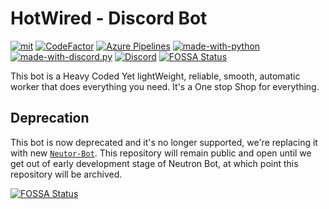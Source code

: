 # HotWired - Discord Bot

[![mit](https://img.shields.io/badge/Licensed%20under-MIT-red.svg?style=flat-square)](./LICENSE)
[![CodeFactor](https://www.codefactor.io/repository/github/the-codin-hole/hotwired-bot/badge)](https://www.codefactor.io/repository/github/the-codin-hole/hotwired-bot)
[![Azure Pipelines](https://img.shields.io/azure-devops/build/Hotwired/2049e780-c650-46da-92d2-f73561d88a2f/1)](https://dev.azure.com/Hotwired/Bot/_build)
[![made-with-python](https://img.shields.io/badge/Made%20with-Python%203.8-ffe900.svg?longCache=true&style=flat-square&colorB=00a1ff&logo=python&logoColor=88889e)](https://www.python.org/)
[![made-with-discord.py](https://img.shields.io/badge/Using-discord.py-ffde57.svg?longCache=true&style=flat-square&colorB=4584b6&logo=discord&logoColor=7289DA)](https://github.com/Rapptz/discord.py)
[![Discord](https://img.shields.io/static/v1?label=The%20Codin'%20Nerds&logo=discord&message=%3E200%20members&color=%237289DA&logoColor=white)](https://discord.gg/Dhz9pM7)
[![FOSSA Status](https://app.fossa.com/api/projects/git%2Bgithub.com%2FThe-Codin-Hole%2FHotWired-Bot.svg?type=shield)](https://app.fossa.com/projects/git%2Bgithub.com%2FThe-Codin-Hole%2FHotWired-Bot?ref=badge_shield)

This bot is a Heavy Coded Yet lightWeight, reliable, smooth, automatic worker
that does everything you need. It's a One stop Shop for everything.

## Deprecation

This bot is now deprecated and it's no longer supported, we're replacing it with new [`Neutor-Bot`](https://github.com/Codin-Nerds/Neutron-Bot). This repository will remain public and open until we get out of early development stage of Neutron Bot, at which point this repository will be archived.



[![FOSSA Status](https://app.fossa.com/api/projects/git%2Bgithub.com%2FThe-Codin-Hole%2FHotWired-Bot.svg?type=large)](https://app.fossa.com/projects/git%2Bgithub.com%2FThe-Codin-Hole%2FHotWired-Bot?ref=badge_large)
